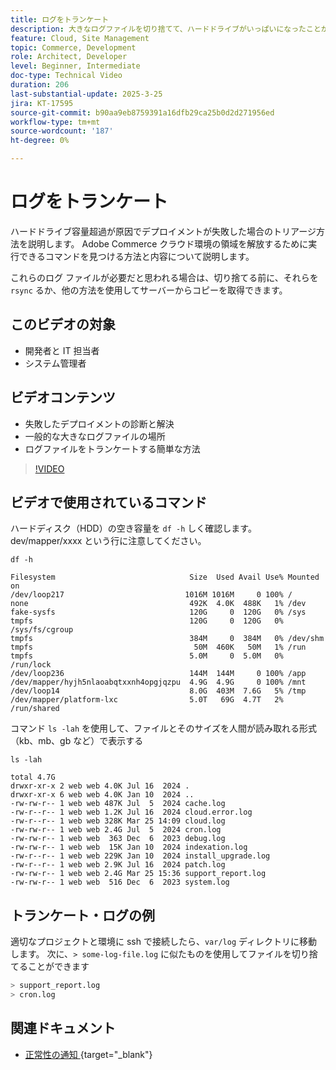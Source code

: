 ```yaml
---
title: ログをトランケート
description: 大きなログファイルを切り捨てて、ハードドライブがいっぱいになったことが原因でデプロイメントが失敗した場合の対処方法を説明します。
feature: Cloud, Site Management
topic: Commerce, Development
role: Architect, Developer
level: Beginner, Intermediate
doc-type: Technical Video
duration: 206
last-substantial-update: 2025-3-25
jira: KT-17595
source-git-commit: b90aa9eb8759391a16dfb29ca25b0d2d271956ed
workflow-type: tm+mt
source-wordcount: '187'
ht-degree: 0%

---
```


# ログをトランケート

ハードドライブ容量超過が原因でデプロイメントが失敗した場合のトリアージ方法を説明します。 Adobe Commerce クラウド環境の領域を解放するために実行できるコマンドを見つける方法と内容について説明します。

これらのログ ファイルが必要だと思われる場合は、切り捨てる前に、それらを `rsync` るか、他の方法を使用してサーバーからコピーを取得できます。

## このビデオの対象

- 開発者と IT 担当者
- システム管理者

## ビデオコンテンツ

- 失敗したデプロイメントの診断と解決
- 一般的な大きなログファイルの場所
- ログファイルをトランケートする簡単な方法

>[!VIDEO](https://video.tv.adobe.com/v/3454572?learn=on)


## ビデオで使用されているコマンド

ハードディスク（HDD）の空き容量を `df -h` しく確認します。 dev/mapper/xxxx という行に注意してください。

```SHELL
df -h

Filesystem                              Size  Used Avail Use% Mounted on
/dev/loop217                           1016M 1016M     0 100% /
none                                    492K  4.0K  488K   1% /dev
fake-sysfs                              120G     0  120G   0% /sys
tmpfs                                   120G     0  120G   0% /sys/fs/cgroup
tmpfs                                   384M     0  384M   0% /dev/shm
tmpfs                                    50M  460K   50M   1% /run
tmpfs                                   5.0M     0  5.0M   0% /run/lock
/dev/loop236                            144M  144M     0 100% /app
/dev/mapper/hyjh5nlaoabqtxxnh4opgjqzpu  4.9G  4.9G     0 100% /mnt
/dev/loop14                             8.0G  403M  7.6G   5% /tmp
/dev/mapper/platform-lxc                5.0T   69G  4.7T   2% /run/shared
```


コマンド `ls -lah` を使用して、ファイルとそのサイズを人間が読み取れる形式（kb、mb、gb など）で表示する

```SHELL
ls -lah

total 4.7G
drwxr-xr-x 2 web web 4.0K Jul 16  2024 .
drwxr-xr-x 6 web web 4.0K Jan 10  2024 ..
-rw-rw-r-- 1 web web 487K Jul  5  2024 cache.log
-rw-r--r-- 1 web web 1.2K Jul 16  2024 cloud.error.log
-rw-r--r-- 1 web web 328K Mar 25 14:09 cloud.log
-rw-rw-r-- 1 web web 2.4G Jul  5  2024 cron.log
-rw-rw-r-- 1 web web  363 Dec  6  2023 debug.log
-rw-rw-r-- 1 web web  15K Jan 10  2024 indexation.log
-rw-r--r-- 1 web web 229K Jan 10  2024 install_upgrade.log
-rw-r--r-- 1 web web 2.9K Jul 16  2024 patch.log
-rw-rw-r-- 1 web web 2.4G Mar 25 15:36 support_report.log
-rw-rw-r-- 1 web web  516 Dec  6  2023 system.log
```

## トランケート・ログの例

適切なプロジェクトと環境に ssh で接続したら、`var/log` ディレクトリに移動します。 次に、`> some-log-file.log` に似たものを使用してファイルを切り捨てることができます

```BASH
> support_report.log 
> cron.log 
```

## 関連ドキュメント

- [ 正常性の通知 ](https://experienceleague.adobe.com/ja/docs/commerce-on-cloud/user-guide/dev-tools/integrations/health-notifications){target="_blank"}
